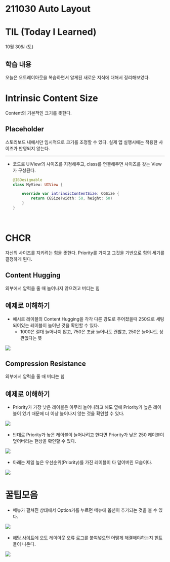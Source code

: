 # 211030 Auto Layout
# TIL (Today I Learned)

10월 30일 (토)

## 학습 내용
오늘은 오토레이아웃을 복습하면서 알게된 새로운 지식에 대해서 정리해보았다.


# Intrinsic Content Size
Content의 기본적인 크기를 뜻한다.

## Placeholder
스토리보드 내에서만 임시적으로 크기를 조정할 수 있다. 실제 앱 실행시에는 적용한 사이즈가 반영되지 않는다.

--- 

* 코드로 UIView의 사이즈를 지정해주고, class를 연결해주면 사이즈를 갖는 View가 구성된다.
    ```swift
    @IBDesignable
    class MyView: UIView {

        override var intrinsicContentSize: CGSize {
            return CGSize(width: 50, height: 50)
        }
    }
    ```
&nbsp;

# CHCR
자신의 사이즈를 지키려는 힘을 뜻한다. Priority를 가지고 그것을 기반으로 힘의 세기를 결정하게 된다.

## Content Hugging
외부에서 압력을 줄 때 늘어나지 않으려고 버티는 힘

## 예제로 이해하기
* 예시로 레이블의 Content Hugging을 각각 다른 강도로 주어졌을때 250으로 세팅되어있는 레이블이 늘어난 것을 확인할 수 있다.
    * 1000은 절대 늘어나지 않고, 750은 조금 늘어나도 괜찮고, 250은 늘어나도 상관없다는 뜻

![](https://i.imgur.com/HBs4Xtn.png)


## Compression Resistance
외부에서 압력을 줄 때 버티는 힘

## 예제로 이해하기
* Priority가 가장 낮은 레이블은 아무리 늘어나려고 해도 옆에 Priority가 높은 레이블이 있기 때문에 더 이상 늘어나지 않는 것을 확인할 수 있다.

![](https://i.imgur.com/e5gK1Sv.png)
&nbsp;


* 반대로 Priority가 높은 레이블이 늘어나려고 한다면 Priority가 낮은 250 레이블이 덮어버리는 현상을 확인할 수 있다.

![](https://i.imgur.com/y8C00rs.png)
&nbsp;


* 아래는 제일 높은 우선순위(Priority)를 가진 레이블이 다 덮어버린 모습이다.

![](https://i.imgur.com/794jWfF.png)
&nbsp;



# 꿀팁모음
* 메뉴가 펼쳐진 상태에서 Option키를 누르면 메뉴에 옵션이 추가되는 것을 볼 수 있다.

![](https://i.imgur.com/st3n9FP.gif)
&nbsp;


* [해당 사이트](www.wtfautolayout.com)에 오토 레이아웃 오류 로그를 붙여넣으면 어떻게 해결해야하는지 힌트들이 나온다.

![](https://i.imgur.com/Mq39Dcu.gif)

&nbsp;
